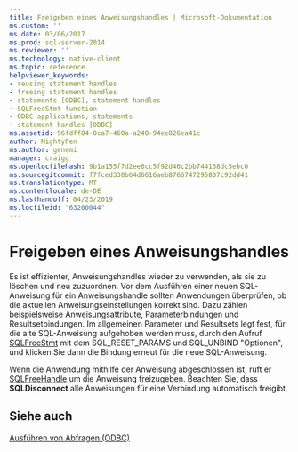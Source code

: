 ```yaml
---
title: Freigeben eines Anweisungshandles | Microsoft-Dokumentation
ms.custom: ''
ms.date: 03/06/2017
ms.prod: sql-server-2014
ms.reviewer: ''
ms.technology: native-client
ms.topic: reference
helpviewer_keywords:
- reusing statement handles
- freeing statement handles
- statements [ODBC], statement handles
- SQLFreeStmt function
- ODBC applications, statements
- statement handles [ODBC]
ms.assetid: 96fdff84-0ca7-460a-a240-94ee826ea41c
author: MightyPen
ms.author: genemi
manager: craigg
ms.openlocfilehash: 9b1a155f7d2ee6cc5f92d46c2bb744168dc5ebc0
ms.sourcegitcommit: f7fced330b64d6616aeb8766747295807c92dd41
ms.translationtype: MT
ms.contentlocale: de-DE
ms.lasthandoff: 04/23/2019
ms.locfileid: "63200044"
---
```

# <a name="freeing-a-statement-handle"></a>Freigeben eines Anweisungshandles
  Es ist effizienter, Anweisungshandles wieder zu verwenden, als sie zu löschen und neu zuzuordnen. Vor dem Ausführen einer neuen SQL-Anweisung für ein Anweisungshandle sollten Anwendungen überprüfen, ob die aktuellen Anweisungseinstellungen korrekt sind. Dazu zählen beispielsweise Anweisungsattribute, Parameterbindungen und Resultsetbindungen. Im allgemeinen Parameter und Resultsets legt fest, für die alte SQL-Anweisung aufgehoben werden muss, durch den Aufruf [SQLFreeStmt](../native-client-odbc-api/sqlfreestmt.md) mit dem SQL_RESET_PARAMS und SQL_UNBIND "Optionen", und klicken Sie dann die Bindung erneut für die neue SQL-Anweisung.  
  
 Wenn die Anwendung mithilfe der Anweisung abgeschlossen ist, ruft er [SQLFreeHandle](../native-client-odbc-api/sqlfreehandle.md) um die Anweisung freizugeben. Beachten Sie, dass **SQLDisconnect** alle Anweisungen für eine Verbindung automatisch freigibt.  
  
## <a name="see-also"></a>Siehe auch  
 [Ausführen von Abfragen &#40;ODBC&#41;](executing-queries-odbc.md)  
  
  
